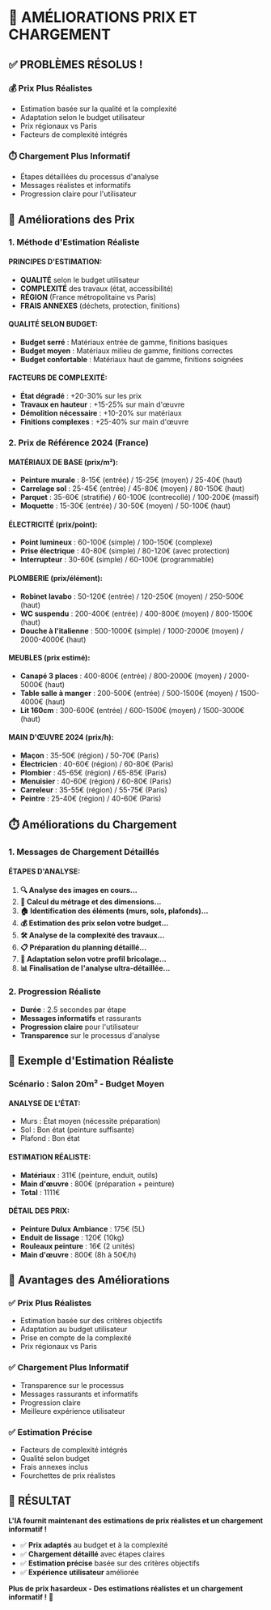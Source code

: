 # 🎯 AMÉLIORATIONS PRIX ET CHARGEMENT

## ✅ **PROBLÈMES RÉSOLUS !**

### **💰 Prix Plus Réalistes**
- Estimation basée sur la qualité et la complexité
- Adaptation selon le budget utilisateur
- Prix régionaux vs Paris
- Facteurs de complexité intégrés

### **⏱️ Chargement Plus Informatif**
- Étapes détaillées du processus d'analyse
- Messages réalistes et informatifs
- Progression claire pour l'utilisateur

## 🎯 **Améliorations des Prix**

### **1. Méthode d'Estimation Réaliste**

#### **PRINCIPES D'ESTIMATION:**
- **QUALITÉ** selon le budget utilisateur
- **COMPLEXITÉ** des travaux (état, accessibilité)
- **RÉGION** (France métropolitaine vs Paris)
- **FRAIS ANNEXES** (déchets, protection, finitions)

#### **QUALITÉ SELON BUDGET:**
- **Budget serré** : Matériaux entrée de gamme, finitions basiques
- **Budget moyen** : Matériaux milieu de gamme, finitions correctes
- **Budget confortable** : Matériaux haut de gamme, finitions soignées

#### **FACTEURS DE COMPLEXITÉ:**
- **État dégradé** : +20-30% sur les prix
- **Travaux en hauteur** : +15-25% sur main d'œuvre
- **Démolition nécessaire** : +10-20% sur matériaux
- **Finitions complexes** : +25-40% sur main d'œuvre

### **2. Prix de Référence 2024 (France)**

#### **MATÉRIAUX DE BASE (prix/m²):**
- **Peinture murale** : 8-15€ (entrée) / 15-25€ (moyen) / 25-40€ (haut)
- **Carrelage sol** : 25-45€ (entrée) / 45-80€ (moyen) / 80-150€ (haut)
- **Parquet** : 35-60€ (stratifié) / 60-100€ (contrecollé) / 100-200€ (massif)
- **Moquette** : 15-30€ (entrée) / 30-50€ (moyen) / 50-100€ (haut)

#### **ÉLECTRICITÉ (prix/point):**
- **Point lumineux** : 60-100€ (simple) / 100-150€ (complexe)
- **Prise électrique** : 40-80€ (simple) / 80-120€ (avec protection)
- **Interrupteur** : 30-60€ (simple) / 60-100€ (programmable)

#### **PLOMBERIE (prix/élément):**
- **Robinet lavabo** : 50-120€ (entrée) / 120-250€ (moyen) / 250-500€ (haut)
- **WC suspendu** : 200-400€ (entrée) / 400-800€ (moyen) / 800-1500€ (haut)
- **Douche à l'italienne** : 500-1000€ (simple) / 1000-2000€ (moyen) / 2000-4000€ (haut)

#### **MEUBLES (prix estimé):**
- **Canapé 3 places** : 400-800€ (entrée) / 800-2000€ (moyen) / 2000-5000€ (haut)
- **Table salle à manger** : 200-500€ (entrée) / 500-1500€ (moyen) / 1500-4000€ (haut)
- **Lit 160cm** : 300-600€ (entrée) / 600-1500€ (moyen) / 1500-3000€ (haut)

#### **MAIN D'ŒUVRE 2024 (prix/h):**
- **Maçon** : 35-50€ (région) / 50-70€ (Paris)
- **Électricien** : 40-60€ (région) / 60-80€ (Paris)
- **Plombier** : 45-65€ (région) / 65-85€ (Paris)
- **Menuisier** : 40-60€ (région) / 60-80€ (Paris)
- **Carreleur** : 35-55€ (région) / 55-75€ (Paris)
- **Peintre** : 25-40€ (région) / 40-60€ (Paris)

## ⏱️ **Améliorations du Chargement**

### **1. Messages de Chargement Détaillés**

#### **ÉTAPES D'ANALYSE:**
1. **🔍 Analyse des images en cours...**
2. **📏 Calcul du métrage et des dimensions...**
3. **🏠 Identification des éléments (murs, sols, plafonds)...**
4. **💰 Estimation des prix selon votre budget...**
5. **🛠️ Analyse de la complexité des travaux...**
6. **📋 Préparation du planning détaillé...**
7. **🎯 Adaptation selon votre profil bricolage...**
8. **📊 Finalisation de l'analyse ultra-détaillée...**

### **2. Progression Réaliste**
- **Durée** : 2.5 secondes par étape
- **Messages informatifs** et rassurants
- **Progression claire** pour l'utilisateur
- **Transparence** sur le processus d'analyse

## 🎯 **Exemple d'Estimation Réaliste**

### **Scénario : Salon 20m² - Budget Moyen**

#### **ANALYSE DE L'ÉTAT:**
- Murs : État moyen (nécessite préparation)
- Sol : Bon état (peinture suffisante)
- Plafond : Bon état

#### **ESTIMATION RÉALISTE:**
- **Matériaux** : 311€ (peinture, enduit, outils)
- **Main d'œuvre** : 800€ (préparation + peinture)
- **Total** : 1111€

#### **DÉTAIL DES PRIX:**
- **Peinture Dulux Ambiance** : 175€ (5L)
- **Enduit de lissage** : 120€ (10kg)
- **Rouleaux peinture** : 16€ (2 unités)
- **Main d'œuvre** : 800€ (8h à 50€/h)

## 🚀 **Avantages des Améliorations**

### **✅ Prix Plus Réalistes**
- Estimation basée sur des critères objectifs
- Adaptation au budget utilisateur
- Prise en compte de la complexité
- Prix régionaux vs Paris

### **✅ Chargement Plus Informatif**
- Transparence sur le processus
- Messages rassurants et informatifs
- Progression claire
- Meilleure expérience utilisateur

### **✅ Estimation Précise**
- Facteurs de complexité intégrés
- Qualité selon budget
- Frais annexes inclus
- Fourchettes de prix réalistes

## 🎉 **RÉSULTAT**

**L'IA fournit maintenant des estimations de prix réalistes et un chargement informatif !**

- ✅ **Prix adaptés** au budget et à la complexité
- ✅ **Chargement détaillé** avec étapes claires
- ✅ **Estimation précise** basée sur des critères objectifs
- ✅ **Expérience utilisateur** améliorée

**Plus de prix hasardeux - Des estimations réalistes et un chargement informatif !** 🚀

